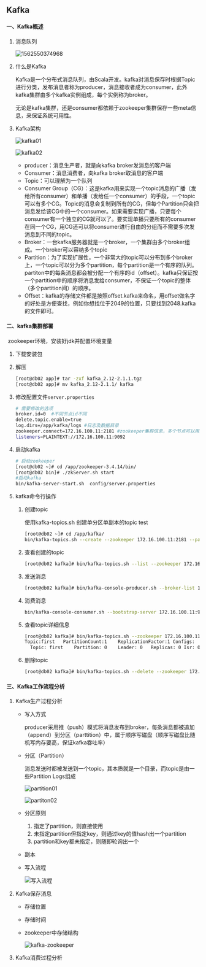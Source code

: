 

## Kafka

#### 一、Kafka概述

1. 消息队列

   ![1562550374968](img\1562550374968.png)

2. 什么是Kafka

   Kafka是一个分布式消息队列，由Scala开发。kafka对消息保存时根据Topic进行分类，发布消息者称为producer，消息接收者成为consumer，此外kafka集群由多个kafka实例组成，每个实例称为broker。

   无论是kafka集群，还是consumer都依赖于zookeeper集群保存一些meta信息，来保证系统可用性。

3. Kafka架构

   ![kafka01](img\kafka架构01.png)

   

   ![kafka02](img\kafka架构02.png)

   - producer：消息生产者，就是向kafka broker发消息的客户端
   - Consumer：消息消费者，向kafka broker取消息的客户端
   - Topic：可以理解为一个队列
   - Consumer Group（CG）：这是kafka用来实现一个topic消息的广播（发给所有consumer）和单播（发给任一个consumer）的手段，一个topic可以有多个CG。Topic的消息会复制到所有的CG，但每个Partition只会把消息发给该CG中的一个consumer。如果需要实现广播，只要每个consumer有一个独立的CG就可以了。要实现单播只要所有的consumer在同一个CG，用CG还可以将consumer进行自由的分组而不需要多次发消息到不同的topic。
   - Broker：一台kafka服务器就是一个broker，一个集群由多个broker组成。一个broker可以容纳多个topic
   - Partition：为了实现扩展性，一个非常大的topic可以分布到多个broker上，一个topic可以分为多个partition，每个partition是一个有序的队列。partiton中的每条消息都会被分配一个有序的id（offset）。kafka只保证按一个partition中的顺序将消息发给consumer，不保证一个topic的整体（多个partition间）的顺序。
   - Offset：kafka的存储文件都是按照offset.kafka来命名，用offset做名字的好处是方便查找，例如你想找位于2049的位置，只要找到2048.kafka的文件即可。

#### 二、kafka集群部署

​	zookeeper环境，安装好jdk并配置环境变量

1. 下载安装包

2. 解压

   ```bash
   [root@db02 app]# tar -zxf kafka_2.12-2.1.1.tgz
   [root@db02 app]# mv kafka_2.12-2.1.1/ kafka
   ```

3. 修改配置文件`server.properties`

   ```bash
   # 需要修改的选项
   broker.id=0  #不同节点id不同
   delete.topic.enable=true
   log.dirs=/app/kafka/logs #日志及数据目录
   zookeeper.connect=172.16.100.11:2181 #zookeeper集群信息，多个节点可以用逗号分隔
   listeners=PLAINTEXT://172.16.100.11:9092
   ```

4. 启动kafka

   ```bash
   # 启动zookeeper
   [root@db02 ~]# cd /app/zookeeper-3.4.14/bin/
   [root@db02 bin]# ./zkServer.sh start
   #启动kafka
   bin/kafka-server-start.sh  config/server.properties
   ```

5. kafka命令行操作

   1. 创建topic

      使用kafka-topics.sh 创建单分区单副本的topic test

      ```bash
      [root@db02 ~]# cd /app/kafka/
      bin/kafka-topics.sh --create --zookeeper 172.16.100.11:2181 --partitions 1 --replication-factor 1 --topic first
      ```

   2. 查看创建的topic

      ```bash
      [root@db02 kafka]# bin/kafka-topics.sh --list --zookeeper 172.16.100.11:2181
      ```

   3. 发送消息

      ```bash
      [root@db02 kafka]# bin/kafka-console-producer.sh --broker-list 172.16.100.11:9092 --topic first
      ```

   4. 消费消息

      ```bash
      bin/kafka-console-consumer.sh --bootstrap-server 172.16.100.11:9092 --topic first --from-beginning
      ```

   5. 查看topic详细信息

      ```bash
      [root@db02 kafka]# bin/kafka-topics.sh --zookeeper 172.16.100.11:2181 --describe --topic first
      Topic:first	PartitionCount:1	ReplicationFactor:1	Configs:
      	Topic: first	Partition: 0	Leader: 0	Replicas: 0	Isr: 0
      
      ```

   6. 删除topic

      ```bash
      [root@db02 kafka]# bin/kafka-topics.sh --delete --zookeeper 172.16.100.11:2181 --topic first
      ```

#### 三、Kafka工作流程分析

1. Kafka生产过程分析

   - 写入方式

     producer采用推（push）模式将消息发布到broker，每条消息都被追加（append）到分区（parttition）中，属于顺序写磁盘（顺序写磁盘比随机写内存要高，保证kafka吞吐率）

   - 分区（Partition）

     消息发送时都被发送到一个topic，其本质就是一个目录，而topic是由一些Partition Logs组成

     ![partition01](img\partition01.jpg)

     ![partiton02](img\partition02.jpg)

   - 分区原则

     1. 指定了partition，则直接使用
     2. 未指定partition但指定key，则通过key的值hash出一个partition
     3. partition和key都未指定，则随即轮询出一个

   - 副本

   - 写入流程

     ![写入流程](img\pruducer写入流程.jpg)

2. Kafka保存消息

   - 存储位置

   - 存储时间

   - zookeeper中存储结构

     ![kafka-zookeeper](img\kafka-zookeeper.jpg)

3. Kafka消费过程分析


